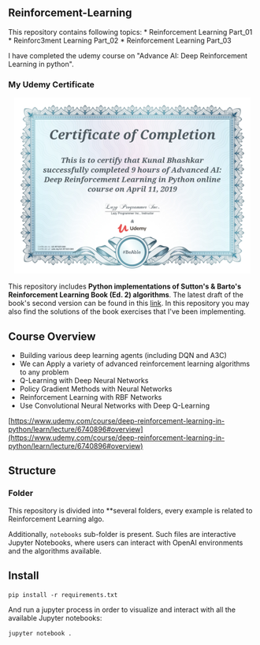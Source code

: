 ## Reinforcement-Learning

This repository contains following topics:
	* Reinforcement Learning Part_01
	* Reinforc3ment Learning Part_02
	* Reinforcement Learning Part_03

I have completed the udemy course on "Advance AI: Deep Reinforcement Learning in python".

### My Udemy Certificate

<p align="center">
    <img src="certificate/UC-R7OZ1OB1.jpg", width="480">
</p>

This repository includes **Python implementations of Sutton's &amp; Barto's Reinforcement Learning Book (Ed. 2) algorithms**. The latest draft of the book's second version can be found in this [link](http://incompleteideas.net/book/the-book-2nd.html ). In this repository you may also find the solutions of the book exercises that I've been implementing.

## Course Overview

- Building various deep learning agents (including DQN and A3C)
- We can Apply a variety of advanced reinforcement learning algorithms to any problem
- Q-Learning with Deep Neural Networks
- Policy Gradient Methods with Neural Networks
- Reinforcement Learning with RBF Networks
- Use Convolutional Neural Networks with Deep Q-Learning

[https://www.udemy.com/course/deep-reinforcement-learning-in-python/learn/lecture/6740896#overview](https://www.udemy.com/course/deep-reinforcement-learning-in-python/learn/lecture/6740896#overview)
## Structure

### Folder
This repository is divided into **several folders, every example is related to Reinforcement Learning algo. 

Additionally, `notebooks` sub-folder is present. Such files are interactive Jupyter Notebooks, where users can interact with OpenAI environments and the algorithms available.

## Install

```
pip install -r requirements.txt
```

And run a jupyter process in order to visualize and interact with all the available Jupyter notebooks:

```
jupyter notebook .

```